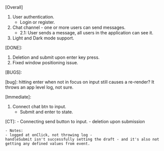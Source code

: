 [Overall]
1. User authentication.
    - Login or register.
2. Chat channel - one or more users can send messages.
    - 2.1: User sends a message, all users in the application can see it.
3. Light and Dark mode support.

[DONE]:
1. Deletion and submit upon enter key press.
2. Fixed window positioning issue.

[BUGS]:

[bug]: hitting enter when not in focus on input still causes a re-render? It throws an app level log, not sure.


[Immediate]:
1. Connect chat btn to input.
    - Submit and enter to state.


[CT]:
    - Connecting send button to input.
    - deletion upon submission

    - Notes:
    - logged at onClick, not throwing log - 
    handleSubmit isn't successfully setting the draft - and it's also not getting any defined values from event. 




